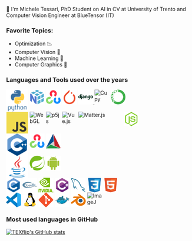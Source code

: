 👋 I'm Michele Tessari, PhD Student on AI in CV at University of Trento and Computer Vision Engineer at BlueTensor (IT)



### Favorite Topics:
- Optimization 📉
- Computer Vision 📸
- Machine Learning 🤖
- Computer Graphics 🔺

### Languages and Tools used over the years
<div>
    <div style="display: flex; flex-direction: row;">
      <img src="https://github.com/devicons/devicon/blob/master/icons/python/python-original-wordmark.svg" title="Python" alt="Python" width="60" height="60"/>&nbsp;
      <img src="https://github.com/devicons/devicon/blob/master/icons/numpy/numpy-original.svg" title="Numpy" alt="Numpy" width="40" height="40"/>&nbsp;
      <img src="https://github.com/devicons/devicon/blob/master/icons/opencv/opencv-original.svg" title="OpenCV" alt="OpenCV" width="40" height="40"/>&nbsp;
      <img src="https://github.com/devicons/devicon/blob/master/icons/pytorch/pytorch-original.svg" title="Pytorch" alt="Pytorch" width="40" height="40"/>&nbsp;
      <a href="https://github.com/django/django"><img src="https://github.com/devicons/devicon/blob/master/icons/django/django-plain-wordmark.svg" title="Django" alt="Django" width="40" height="40"/>&nbsp;</a>
      <img src="https://cupy.dev/images/cupy_icon.png" title="Cupy" alt="Cupy" width="40" height="40"/>&nbsp;
      <img src="https://github.com/devicons/devicon/blob/master/icons/anaconda/anaconda-original.svg" title="Anaconda" alt="Anaconda" width="40" height="40"/>&nbsp;
    </div>
  <div style="display: flex; flex-direction: row;">
    <img src="https://github.com/devicons/devicon/blob/master/icons/javascript/javascript-original.svg" title="JavaScript" alt="JavaScript" width="60" height="60"/>&nbsp;
    <img src="https://upload.wikimedia.org/wikipedia/commons/2/25/WebGL_Logo.svg" title="WebGL" alt="WebGL" width="40" height="40"/>&nbsp;
    <img src="https://p5js.org/assets/img/p5js.svg" title="p5js" alt="p5js" width="40" height="40"/>&nbsp;
    <img src="https://upload.wikimedia.org/wikipedia/commons/9/95/Vue.js_Logo_2.svg" title="Vue.js" alt="Vue.js" width="40" height="40"/>&nbsp;
    <img src="https://brm.io/matter-js/img/matter-js.svg" title="Matter.js" alt="Matter.js" width="120" height="40"/>&nbsp;
    <img src="https://github.com/devicons/devicon/blob/master/icons/nodejs/nodejs-original.svg" title="Nodejs" alt="Nodejs" width="40" height="40"/>&nbsp;
  </div>
  <div style="display: flex; flex-direction: row;">
    <img src="https://github.com/devicons/devicon/blob/master/icons/cplusplus/cplusplus-original.svg" title="C++" alt="C++" width="60" height="60"/>&nbsp;
    <img src="https://github.com/devicons/devicon/blob/master/icons/opencv/opencv-original.svg" title="OpenCV" alt="OpenCV" width="40" height="40"/>&nbsp;
    <img src="https://github.com/devicons/devicon/blob/master/icons/cmake/cmake-original.svg" title="Cmake" alt="Cmake" width="40" height="40"/>&nbsp;
  </div>
  <div style="display: flex; flex-direction: row;">
    <img src="https://github.com/devicons/devicon/blob/master/icons/java/java-original.svg" title="Java" alt="Java" width="60" height="60"/>&nbsp;
    <img src="https://github.com/devicons/devicon/blob/master/icons/spring/spring-original.svg" title="Spring" alt="Spring" width="40" height="40"/>&nbsp;
    <img src="https://github.com/devicons/devicon/blob/master/icons/android/android-original.svg" title="Android" alt="Android" width="40" height="40"/>&nbsp;
  </div>
  <div style="display: flex; flex-direction: row;">
    <img src="https://github.com/devicons/devicon/blob/master/icons/c/c-original.svg" title="C" alt="C" width="40" height="40"/>&nbsp;
    <img src="https://github.com/devicons/devicon/blob/master/icons/opengl/opengl-original.svg" title="Opengl" alt="Opengl" width="40" height="40"/>&nbsp;
    <img src="./assets/Nvidia_logo.svg" title="CUDA" alt="CUDA" width="40" height="40"/>&nbsp;
    <img src="https://github.com/devicons/devicon/blob/master/icons/csharp/csharp-original.svg" title="C#" alt="C#" width="40" height="40"/>&nbsp;
    <img src="https://github.com/devicons/devicon/blob/master/icons/mysql/mysql-original.svg" title="Mysql" alt="Mysql" width="40" height="40"/>&nbsp;
    <img src="https://github.com/devicons/devicon/blob/master/icons/css3/css3-original.svg" title="Css3" alt="Css3" width="40" height="40"/>&nbsp;
    <img src="https://github.com/devicons/devicon/blob/master/icons/html5/html5-original.svg" title="Html5" alt="Html5" width="40" height="40"/>&nbsp;
  </div>
  <div style="display: flex; flex-direction: row;">
    <img src="https://github.com/devicons/devicon/blob/master/icons/vscode/vscode-original.svg" title="vscode" alt="vscode" width="40" height="40"/>&nbsp;
    <img src="https://github.com/devicons/devicon/blob/master/icons/linux/linux-original.svg" title="linux" alt="linux" width="40" height="40"/>&nbsp;
    <img src="https://github.com/devicons/devicon/blob/master/icons/git/git-original.svg" title="git" alt="git" width="40" height="40"/>&nbsp;
    <img src="https://github.com/devicons/devicon/blob/master/icons/docker/docker-original.svg" title="Docker" alt="Docker" width="40" height="40"/>&nbsp;
    <img src="https://github.com/devicons/devicon/blob/master/icons/blender/blender-original.svg" title="Blender" alt="Blender" width="40" height="40"/>&nbsp;
    <img src="https://imagej.net/media/icons/fiji.svg" title="ImageJ" alt="ImageJ" width="40" height="40"/>&nbsp;
  </div>
</div>

### Most used languages in GitHub

[![TEXflip's GitHub stats](https://github-readme-stats-texflip.vercel.app/api/top-langs/?username=TEXflip&theme=dark&layout=donut-vertical&hide=HTML,Jupyter%20Notebook,CSS,GSC&langs_count=8&hide_title=true&bg_color=00000000&a=1)](https://github.com/TEXflip)

